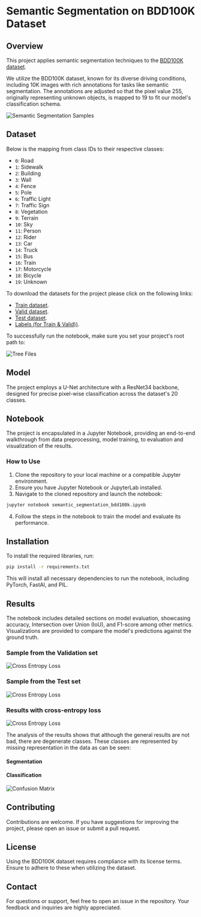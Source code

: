 
# Semantic Segmentation on BDD100K Dataset

## Overview
This project applies semantic segmentation techniques to the [BDD100K dataset](https://doc.bdd100k.com/index.html). 

We utilize the BDD100K dataset, known for its diverse driving conditions, including 10K images with rich annotations for tasks like semantic segmentation. The annotations are adjusted so that the pixel value 255, originally representing unknown objects, is mapped to 19 to fit our model's classification schema.

![Semantic Segmentation Samples](src/train_samples.png)

## Dataset

Below is the mapping from class IDs to their respective classes:

- `0`: Road
- `1`: Sidewalk
- `2`: Building
- `3`: Wall
- `4`: Fence
- `5`: Pole
- `6`: Traffic Light
- `7`: Traffic Sign
- `8`: Vegetation
- `9`: Terrain
- `10`: Sky
- `11`: Person
- `12`: Rider
- `13`: Car
- `14`: Truck
- `15`: Bus
- `16`: Train
- `17`: Motorcycle
- `18`: Bicycle
- `19`: Unknown
  
To download the datasets for the project please click on the following links:
- [Train dataset](https://dl.cv.ethz.ch/bdd100k/data/10k_images_train.zip).
- [Valid dataset](https://dl.cv.ethz.ch/bdd100k/data/10k_images_val.zip).
- [Test dataset](https://dl.cv.ethz.ch/bdd100k/data/10k_images_test.zip).
- [Labels (for Train & Valid))](https://dl.cv.ethz.ch/bdd100k/data/bdd100k_sem_seg_labels_trainval.zip).

To successfully run the notebook, make sure you set your project's root path to:

![Tree Files](src/files_tree.png)

## Model
The project employs a U-Net architecture with a ResNet34 backbone, designed for precise pixel-wise classification across the dataset's 20 classes.

## Notebook
The project is encapsulated in a Jupyter Notebook, providing an end-to-end walkthrough from data preprocessing, model training, to evaluation and visualization of the results.

### How to Use
1. Clone the repository to your local machine or a compatible Jupyter environment.
2. Ensure you have Jupyter Notebook or JupyterLab installed.
3. Navigate to the cloned repository and launch the notebook:
   
```bash
jupyter notebook semantic_segmentation_bdd100k.ipynb
```
4. Follow the steps in the notebook to train the model and evaluate its performance.

## Installation
To install the required libraries, run:

```bash
pip install -r requirements.txt
```
This will install all necessary dependencies to run the notebook, including PyTorch, FastAI, and PIL.

## Results
The notebook includes detailed sections on model evaluation, showcasing accuracy, Intersection over Union (IoU), and F1-score among other metrics. Visualizations are provided to compare the model's predictions against the ground truth.

### Sample from the Validation set
![Cross Entropy Loss](src/valid_samples.png)

### Sample from the Test set
![Cross Entropy Loss](src/test_samples.png)

### Results with cross-entropy loss

![Cross Entropy Loss](src/cross_entropy_loss.png)

The analysis of the results shows that although the general results are not bad, there are degenerate classes. These classes are represented by missing representation in the data as can be seen:

#### Segmentation 

#### Classification

![Confusion Matrix](src/confusion_matrix.png)

## Contributing
Contributions are welcome. If you have suggestions for improving the project, please open an issue or submit a pull request.

## License
Using the BDD100K dataset requires compliance with its license terms. Ensure to adhere to these when utilizing the dataset.

## Contact
For questions or support, feel free to open an issue in the repository. Your feedback and inquiries are highly appreciated.

